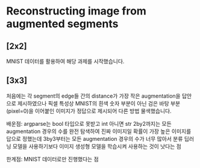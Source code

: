 # Reconstructing image from augmented segments
## [2x2]
MNIST 데이터를 활용하여 해당 과제를 시작했습니다.

## [3x3]

처음에는 각 segment의 edge들 간의 distance가 가장 작은 augmentation을 답안으로 제시하였으나 픽셀 특성상 MNIST의 흰색 숫자 부분이 아닌 검은 바탕 부분 (pixel=0)을 이어붙인 이미지가 정답으로 제시되어 다른 방법 물색했습니다.







배운점: argparse는 bool 타입으로 못받고 int 아니면 str
      2by2까지는 모든 augmentation 경우의 수를 완전 탐색하여 진짜 이미지일 확률이 가장 높은 이미지를 답으로 정했는데 3by3부터는 모든 augmentation 경우의 수가 너무 많아서 분류 딥러닝 모델을 사용하기보다 이미지 생성형 모델을 학습시켜 사용하는 것이 낫다는 점

한계점: MNIST 데이터로만 진행했다는 점